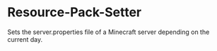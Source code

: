 # Resource-Pack-Setter
Sets the server.properties file of a Minecraft server depending on the current day.
